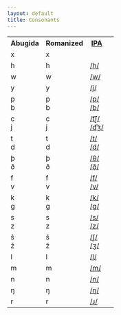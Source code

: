 ```yaml
---
layout: default
title: Consonants
---
```

<table>
<tr>
<th>Abugida</th>
<th>Romanized</th>
<th><a href='https://en.wikipedia.org/wiki/International_Phonetic_Alphabet_chart'>IPA</a></th>
</tr>
<tr>
<td><ab>x</ab></td>
<td>x</td>
<td></td>
</tr>
<tr>
<td><ab>h</ab></td>
<td>h</td>
<td><a href='https://en.wikipedia.org/wiki/Voiceless_glottal_fricative'>/h/</a><td>
</tr>
<tr>
<td><ab>w</ab></td>
<td>w</td>
<td><a href='https://en.wikipedia.org/wiki/Voiced_labial%E2%80%93velar_approximant'>/w/</a></td>
</tr>
<tr>
<td><ab>y</ab></td>
<td>y</td>
<td><a href='https://en.wikipedia.org/wiki/Voiced_palatal_approximant'>/j/</a>
</tr>
<tr>
<td><ab>p<br>b</ab></td>
<td>p<br>b</td>
<td><a href='https://en.wikipedia.org/wiki/Voiceless_bilabial_plosive'>/p/</a><br><a href='https://en.wikipedia.org/wiki/Voiced_bilabial_plosive'>/b/</a></td>
</tr>
<tr>
<td><ab>c<br>j</ab></td>
<td>c<br>j</td>
<td><a href='https://en.wikipedia.org/wiki/Voiceless_postalveolar_affricate'>/t͡ʃ/</a><br><a href='https://en.wikipedia.org/wiki/Voiced_postalveolar_affricate'>/d͡ʒ/</a></td>
</tr>
<tr>
<td><ab>t<br>d</ab></td>
<td>t<br>d</td>
<td><a href='https://en.wikipedia.org/wiki/Voiceless_alveolar_plosive'>/t/</a><br><a href='https://en.wikipedia.org/wiki/Voiced_alveolar_plosive'>/d/</a></td>
</tr>
<tr>
<td><ab>þ<br>ð</ab></td>
<td>þ<br>ð</td>
<td><a href='https://en.wikipedia.org/wiki/Voiceless_dental_fricative'>/θ/</a><br><a href='https://en.wikipedia.org/wiki/Voiced_dental_fricative'>/ð/</a></td>
</tr>
<tr>
<td><ab>f<br>v</ab></td>
<td>f<br>v</td>
<td><a href='https://en.wikipedia.org/wiki/Voiceless_labiodental_fricative'>/f/</a><br><a href='https://en.wikipedia.org/wiki/Voiced_labiodental_fricative'>/v/</a></td>
</tr>
<tr>
<td><ab>k<br>g</ab></td>
<td>k<br>g</td>
<td><a href='https://en.wikipedia.org/wiki/Voiceless_velar_plosive'>/k/</a><br><a href='https://en.wikipedia.org/wiki/Voiced_velar_plosive'>/g/</a></td>
</tr>
<tr>
<td><ab>s<br>z</ab></td>
<td>s<br>z</td>
<td><a href='https://en.wikipedia.org/wiki/Voiceless_alveolar_fricative'>/s/</a><br><a href='https://en.wikipedia.org/wiki/Voiced_alveolar_fricative'>/z/</a></td>
</tr>
<tr>
<td><ab>ś<br>ź</ab></td>
<td>ś<br>ź</td>
<td><a href='https://en.wikipedia.org/wiki/Voiceless_postalveolar_fricative'>/ʃ/</a><br><a href='https://en.wikipedia.org/wiki/Voiced_postalveolar_fricative'>/ʒ/</a></td>
</tr>
<tr>
<td><ab>l</ab></td>
<td>l</td>
<td><a href='https://en.wikipedia.org/wiki/Voiced_alveolar_lateral_approximant'>/l/</a></td>
</tr>
<tr>
<td><ab>m</ab></td>
<td>m</td>
<td><a href='https://en.wikipedia.org/wiki/Voiced_bilabial_nasal'>/m/</a></td>
</tr>
<tr>
<td><ab>n</ab></td>
<td>n</td>
<td><a href='https://en.wikipedia.org/wiki/Voiced_alveolar_nasal'>/n/</a></td>
</tr>
<tr>
<td><ab>ŋ</ab></td>
<td>ŋ</td>
<td><a href='https://en.wikipedia.org/wiki/Voiced_velar_nasal'>/ŋ/</a></td>
</tr>
<tr>
<td><ab>r</ab></td>
<td>r</td>
<td><a href='https://en.wikipedia.org/wiki/Voiced_alveolar_approximant'>/ɹ/</a></td>
</tr>
</table>